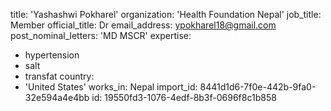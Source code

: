 title: 'Yashashwi Pokharel'
organization: 'Health Foundation Nepal'
job_title: Member
official_title: Dr
email_address: ypokharel18@gmail.com
post_nominal_letters: 'MD MSCR'
expertise:
  - hypertension
  - salt
  - transfat
country:
  - 'United States'
works_in: Nepal
import_id: 8441d1d6-7f0e-442b-9fa0-32e594a4e4bb
id: 19550fd3-1076-4edf-8b3f-0696f8c1b858
